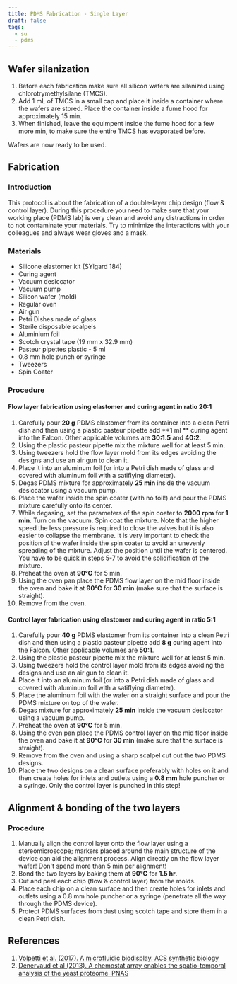 ```yaml
---
title: PDMS Fabrication - Single Layer
draft: false
tags:
  - su
  - pdms
---
```


## Wafer silanization

1. Before each fabrication make sure all silicon wafers are silanized using chlorotrymethylsilane (TMCS).
2. Add 1 mL of TMCS in a small cap and place it inside a container where the wafers are stored. Place the container inside a fume hood for approximately 15 min.
3. When finished, leave the equimpent inside the fume hood for a few more min, to make sure the entire TMCS has evaporated before.

Wafers are now ready to be used.

## Fabrication

### Introduction

This protocol is about the fabrication of a double-layer chip design (flow & control layer). During this procedure you need to make sure that your working place (PDMS lab) is very clean and avoid any distractions in order to not contaminate your materials. Try to minimize the interactions with your colleagues and always wear gloves and a mask. 

### Materials

- Silicone elastomer kit (SYlgard 184)
- Curing agent
- Vacuum desiccator
- Vacuum pump
- Silicon wafer (mold)
- Regular oven
- Air gun
- Petri Dishes made of glass
- Sterile disposable scalpels
- Aluminium foil
- Scotch crystal tape (19 mm x 32.9 mm)
- Pasteur pipettes plastic - 5 ml
- 0.8 mm hole punch or syringe
- Tweezers
- Spin Coater

### Procedure

#### Flow layer fabrication using elastomer and curing agent in ratio 20:1

 1. Carefully pour **20 g** PDMS elastomer from its container into a clean Petri dish and then using a plastic pasteur pipette add **1 ml ** curing agent into the Falcon. Other applicable volumes are **30:1.5** and **40:2**.
 2. Using the plastic pasteur pipette mix the mixture well for at least 5 min.
 3. Using tweezers hold the flow layer mold from its edges avoiding the designs and use an air gun to clean it.
 4. Place it into an aluminum foil (or into a Petri dish made of glass and covered with aluminum foil with a satiflying diameter).
 5. Degas PDMS mixture for approximately **25 min** inside the vacuum desiccator using a vacuum pump.
 6. Place the wafer inside the spin coater (with no foil!) and pour the PDMS mixture carefully onto its center.
 7. While degasing, set the parameters of the spin coater to **2000 rpm** for **1 min**. Turn on the vacuum. Spin coat the mixture. Note that the higher speed the less pressure is required to close the valves but it is also easier to collapse the membrane. It is very important to check the position of the wafer inside the spin coater to avoid an unevenly spreading of the mixture. Adjust the position until the wafer is centered. You have to be quick in steps 5-7 to avoid the solidification of the mixture.
 8. Preheat the oven at **90°C** for 5 min.
 9. Using the oven pan place the PDMS flow layer on the mid floor inside the oven and bake it at **90°C** for **30 min** (make sure that the surface is straight).
10. Remove from the oven.

#### Control layer fabrication using elastomer and curing agent in ratio 5:1

1. Carefully pour **40 g** PDMS elastomer from its container into a clean Petri dish and then using a plastic pasteur pipette add **8 g** curing agent into the Falcon. Other applicable volumes are **50:1**.
2. Using the plastic pasteur pipette mix the mixture well for at least 5 min.
3. Using tweezers hold the control layer mold from its edges avoiding the designs and use an air gun to clean it.
4. Place it into an aluminum foil (or into a Petri dish made of glass and covered with aluminum foil with a satiflying diameter).
5. Place the aluminum foil with the wafer on a straight surface and pour the PDMS mixture on top of the wafer.
6. Degas mixture for approximately **25 min** inside the vacuum desiccator using a vacuum pump.
7. Preheat the oven at **90°C** for 5 min.
8. Using the oven pan place the PDMS control layer on the mid floor inside the oven and bake it at **90°C** for **30 min** (make sure that the surface is straight).
9. Remove from the oven and using a sharp scalpel cut out the two PDMS designs.
10. Place the two designs on a clean surface preferably with holes on it and then create holes for inlets and outlets using a **0.8 mm** hole puncher or a syringe. Only the control layer is punched in this step!

## Alignment & bonding of the two layers

### Procedure

1. Manually align the control layer onto the flow layer using a stereomicroscope; markers placed around the main structure of the device can aid the alignment process. Align directly on the flow layer wafer! Don't spend more than 5 min per alignment!
2. Bond the two layers by baking them at **90°C** for **1.5 hr**.
3. Cut and peel each chip (flow & control layer) from the molds.
4. Place each chip on a clean surface and then create holes for inlets and outlets using a 0.8 mm hole puncher or a syringe (penetrate all the way through the PDMS device).
5. Protect PDMS surfaces from dust using scotch tape and store them in a clean Petri dish.

## References

1. [Volpetti et al. (2017). A microfluidic biodisplay. ACS synthetic biology](https://pubs.acs.org/doi/10.1021/acssynbio.7b00088)
2. [Dénervaud et al (2013). A chemostat array enables the spatio-temporal analysis of the yeast proteome. PNAS](https://www.pnas.org/doi/abs/10.1073/pnas.1308265110)
